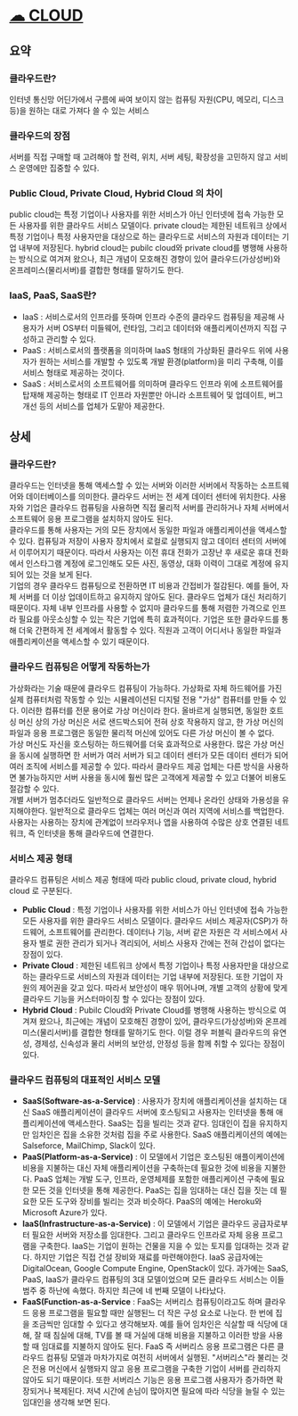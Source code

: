 # [☁ CLOUD](https://www.cloudflare.com/ko-kr/learning/cloud/what-is-the-cloud/)

## 요약

### 클라우드란?

인터넷 통신망 어딘가에서 구름에 싸여 보이지 않는 컴퓨팅 자원(CPU, 메모리, 디스크 등)을 원하는 대로 가져다 쓸 수 있는 서비스

### 클라우드의 장점

서버를 직접 구매할 때 고려해야 할 전력, 위치, 서버 세팅, 확장성을 고민하지 않고 서비스 운영에만 집중할 수 있다.

### Public Cloud, Private Cloud, Hybrid Cloud 의 차이

public cloud는 특정 기업이나 사용자를 위한 서비스가 아닌 인터넷에 접속 가능한 모든 사용자를 위한 클라우드 서비스 모델이다.
private cloud는 제한된 네트워크 상에서 특정 기업이나 특정 사용자만을 대상으로 하는 클라우드로 서비스의 자원과 데이터는 기업 내부에 저장된다.
hybrid cloud는 pubilc cloud와 private cloud를 병행해 사용하는 방식으로 여겨져 왔으나, 최근 개념이 모호해진 경향이 있어 클라우드(가상성버)와
온프레미스(물리서버)를 결합한 형태를 말하기도 한다.

### IaaS, PaaS, SaaS란?

- IaaS : 서비스로서의 인프라를 뜻하며 인프라 수준의 클라우드 컴퓨팅을 제공해 사용자가 서버 OS부터 미들웨어, 런타임, 그리고 데이터와 애플리케이션까지
  직접 구성하고 관리할 수 있다.
- PaaS : 서비스로서의 플랫폼을 의미하며 IaaS 형태의 가상화된 클라우드 위에 사용자가 원하는 서비스를 개발할 수 있도록 개발 환경(platform)을
  미리 구축해, 이를 서비스 형태로 제공하는 것이다.
- SaaS : 서비스로서의 소프트웨어를 의미하며 클라우드 인프라 위에 소프트웨어를 탑재해 제공하는 형태로 IT 인프라 자원뿐만 아니라 소프트웨어 및
  업데이트, 버그 개선 등의 서비스를 업체가 도맡아 제공한다.


## 상세 
### 클라우드란?

클라우드는 인터넷을 통해 액세스할 수 있는 서버와 이러한 서버에서 작동하는 소프트웨어와 데이터베이스를 의미한다.
클라우드 서버는 전 세계 데이터 센터에 위치한다. 사용자와 기업은 클라우드 컴퓨팅을 사용하면 직접 물리적 서버를 관리하거나 자체 서버에서
소프트웨어 응용 프로그램을 설치하지 않아도 된다.
</br>
클라우드를 통해 사용자는 거의 모든 장치에서 동일한 파일과 애플리케이션을 액세스할 수 있다. 컴퓨팅과 저장이 사용자 장치에서 로컬로 실행되지
않고 데이터 센터의 서버에서 이루어지기 때문이다. 따라서 사용자는 이전 휴대 전화가 고장난 후 새로운 휴대 전화에서 인스타그램 계정에 로그인해도
모든 사진, 동영상, 대화 이력이 그대로 계정에 유지되어 있는 것을 보게 된다.
</br>
기업의 경우 클라우드 컴퓨팅으로 전환하면 IT 비용과 간접비가 절감된다. 예를 들어, 자체 서버를 더 이상 업데이트하고 유지하지 않아도 된다.
클라우드 업체가 대신 처리하기 때문이다. 자체 내부 인프라를 사용할 수 없지마 클라우드를 통해 저렴한 가격으로 인프라 필요를 아웃소싱할 수 있는
작은 기업에 특히 효과적이다. 기업은 또한 클라우드를 통해 더욱 간편하게 전 세계에서 활동할 수 있다. 직원과 고객이 어디서나 동일한 파일과
애플리케이션을 액세스할 수 있기 때문이다.

### 클라우드 컴퓨팅은 어떻게 작동하는가

가상화라는 기술 때문에 클라우드 컴퓨팅이 가능하다. 가상화로 자체 하드웨어를 가진 실제 컴퓨터처럼 작동할 수 있는 시뮬레이션된 디지털 전용
"가상" 컴퓨터를 만들 수 있다. 이러한 컴퓨터를 전문 용어로 가상 머신이라 한다. 올바르게 실행되면, 동일한 호트싱 머신 상의 가상 머신은 서로
샌드박스되어 전혀 상호 작용하지 않고, 한 가상 머신의 파일과 응용 프로그램은 동일한 물리적 머신에 있어도 다른 가상 머신이 볼 수 없다.
</br>
가상 머신도 자신을 호스팅하는 하드웨어를 더욱 효과적으로 사용한다. 많은 가상 머신을 동시에 실행하면 한 서버가 여러 서버가 되고 데이터 센터가
모든 데이터 센터가 되어 여러 조직에 서비스를 제공할 수 있다. 따라서 클라우드 제공 업체는 다른 방식을 사용하면 불가능하지만 서버 사용을
동시에 훨씬 많은 고객에게 제공할 수 있고 더불어 비용도 절감할 수 있다.
</br>
개별 서버가 멈추더라도 일반적으로 클라우드 서버는 언제나 온라인 상태와 가용성을 유지해야한다. 일반적으로 클라우드 업체는 여러 머신과 여러
지역에 서비스를 백업한다.
</br>
사용자는 사용하는 장치에 관계없이 브라우저나 앱을 사용하여 수많은 상호 연결된 네트워크, 즉 인터넷을 통해 클라우드에 연결한다.

### 서비스 제공 형태

클라우드 컴퓨팅은 서비스 제공 형태에 따라 public cloud, private cloud, hybrid cloud 로 구분된다.

- **Public Cloud** : 특정 기업이나 사용자를 위한 서비스가 아닌 인터넷에 접속 가능한 모든 사용자를 위한 클라우드 서비스 모델이다.
  클라우드 서비스 제공자(CSP)가 하드웨어, 소프트웨어를 관리한다. 데이터나 기능, 서버 같은 자원은 각 서비스에서 사용자 별로 권한 관리가 되거나
  격리되어, 서비스 사용자 간에는 전혀 간섭이 없다는 장점이 있다.
- **Private Cloud** : 제한된 네트워크 상에서 특정 기업이나 특정 사용자만을 대상으로 하는 클라우드로 서비스의 자원과 데이터는 기업 내부에
  저장된다. 또한 기업이 자원의 제어권을 갖고 있다. 따라서 보안성이 매우 뛰어나며, 개별 고객의 상황에 맞게 클라우드 기능을 커스터마이징 할 수
  있다는 장점이 있다.
- **Hybrid Cloud** : Pubilc Cloud와 Private Cloud를 병행해 사용하는 방식으로 여겨져 왔으나, 최근에는 개념이 모호해진 경향이 있어,
  클라우드(가상성버)와 온프레미스(물리서버)를 결합한 형태를 말하기도 한다. 이럴 경우 퍼블릭 클라우드의 유연성, 경제성, 신속성과 물리 서버의 보안성,
  안정성 등을 함께 취할 수 있다는 장점이 있다.

### 클라우드 컴퓨팅의 대표적인 서비스 모델

- **SaaS(Software-as-a-Service)** : 사용자가 장치에 애플리케이션을 설치하는 대신 SaaS 애플리케이션이 클라우드 서버에 호스팅되고 사용자는
  인터넷을 통해 애플리케이션에 액세스한다. SaaS는 집을 빌리는 것과 같다. 임대인이 집을 유지하지만 임차인은 집을 소유한 것처럼 집을 주로 사용한다.
  SaaS 애플리케이션의 예에는 Salseforce, MailChimp, Slack이 있다.
- **PaaS(Platform-as-a-Service)** : 이 모델에서 기업은 호스팅된 애플이케이션에 비용을 지불하는 대신 자체 애플리케이션을 구축하는데
  필요한 것에 비용을 지불한다. PaaS 업체는 개발 도구, 인프라, 운영체제를 포함한 애플리케이션 구축에 필요한 모든 것을 인터넷을 통해 제공한다.
  PaaS는 집을 임대하는 대신 집을 짓는 데 필요한 모든 도구와 장비를 빌리는 것과 비슷하다. PaaS의 예에는 Heroku와 Microsoft Azure가 있다.
- **IaaS(Infrastructure-as-a-Service)** : 이 모델에서 기업은 클라우드 공급자로부터 필요한 서버와 저장소를 임대한다. 그리고 클라우드
  인프라로 자체 응용 프로그램을 구축한다. IaaS는 기업이 원하는 건물을 지을 수 있는 토지를 임대하는 것과 같다. 하지만 기업은 직접 건설 장비와
  재료를 마련해야한다. IaaS 공급자에는 DigitalOcean, Google Compute Engine, OpenStack이 있다. 과가에는 SaaS, PaaS, IaaS가 클라우드
  컴퓨팅의 3대 모델이었으며 모든 클라우드 서비스는 이들 범주 중 하난에 속했다. 하지만 최근에 네 번째 모델이 나타났다.
- **FaaS(Function-as-a-Service** : FaaS는 서버리스 컴퓨팅이라고도 하며 클라우드 응용 프로그램을 필요할 때만 실행된느 더 작은 구성 요소로
  나눈다. 한 번에 집을 조금씩만 임대할 수 있다고 생각해보자. 예를 들어 임차인은 식살할 때 식당에 대해, 잘 때 침실에 대해, TV를 볼 때 거실에 대해
  비용을 지불하고 이러한 방을 사용할 때 임대료를 지불하지 않아도 된다. FaaS 즉 서버리스 응용 프로그램은 다른 클라우드 컴퓨팅 모델과 마차가지로
  여전히 서버에서 실행된. "서버리스"라 불리는 것은 전용 머신에서 실행돠지 않고 응용 프로그램을 구축한 기업이 서버를 관리하지 않아도 되기 때문이다.
  또한 서버리스 기능은 응용 프로그램 사용자가 증가하면 확장되거나 복제된다. 저녁 시간에 손님이 많아지면 필요에 따라 식당을 늘릴 수 있는 임대인을
  생각해 보면 된다.


